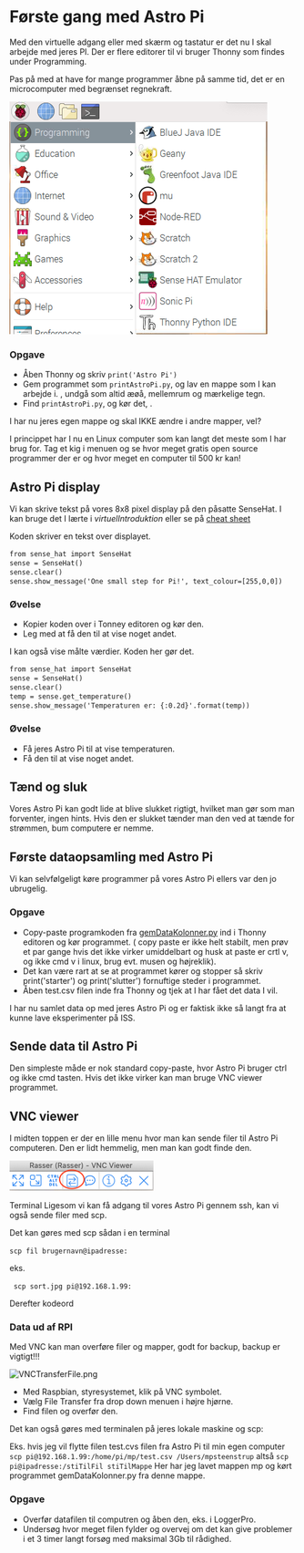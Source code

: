 # Første gang med Astro Pi
Med den virtuelle adgang eller med skærm og tastatur er det nu I skal arbejde med jeres PI. Der er flere editorer til vi bruger Thonny som findes under Programming.


Pas på med at have for mange programmer åbne på samme tid, det er en microcomputer med begrænset regnekraft.

![TonnyEditoren.png](/materiale/billeder/TonnyEditoren.png)

### Opgave
* Åben Thonny og skriv ```print('Astro Pi')```
* Gem programmet som ```printAstroPi.py```, og lav en mappe som I kan arbejde i. , undgå som altid æøå, mellemrum og mærkelige tegn.
* Find ```printAstroPi.py```, og kør det, .


I har nu jeres egen mappe og skal IKKE ændre i andre mapper, vel?

I princippet har I nu en Linux computer som kan langt det meste som I har brug for. Tag et kig i menuen og se hvor meget gratis open source programmer der er og hvor meget en computer til 500 kr kan!

## Astro Pi display
Vi kan skrive tekst på vores 8x8 pixel display på den påsatte SenseHat. I kan bruge det I lærte i *virtuelIntroduktion* eller se på  [cheat sheet](http://www.tecoed.co.uk/uploads/1/4/2/4/14249012/sense_hat.pdf)

Koden skriver en tekst over displayet.
```
from sense_hat import SenseHat
sense = SenseHat()
sense.clear()
sense.show_message('One small step for Pi!', text_colour=[255,0,0])
```
### Øvelse
* Kopier koden over i Tonney editoren og kør den.
* Leg med at få den til at vise noget andet.

I kan også vise målte værdier. Koden her gør det.
```
from sense_hat import SenseHat
sense = SenseHat()
sense.clear()
temp = sense.get_temperature()
sense.show_message('Temperaturen er: {:0.2d}'.format(temp))
```

### Øvelse
* Få jeres Astro Pi til at vise temperaturen.
* Få den til at vise noget andet.

## Tænd og sluk
Vores Astro Pi kan godt lide at blive slukket rigtigt, hvilket man gør som man forventer, ingen hints. Hvis den er slukket tænder man den ved at tænde for strømmen, bum computere er nemme.

## Første dataopsamling med Astro Pi
Vi kan selvfølgeligt køre programmer på vores Astro Pi ellers var den jo ubrugelig.

### Opgave
* Copy-paste programkoden fra [gemDataKolonner.py](/pythonFiler/gemDataKolonner.py) ind i Thonny editoren og kør programmet. ( copy paste er ikke helt stabilt, men prøv et par gange hvis det ikke virker umiddelbart og husk at paste er crtl v, og ikke cmd v i linux, brug evt. musen og højreklik).
* Det kan være rart at se at programmet kører og stopper så skriv print('starter') og print('slutter') fornuftige steder i programmet.
* Åben test.csv filen inde fra Thonny og tjek at I har fået det data I vil.

I har nu samlet data op med jeres Astro Pi og er faktisk ikke så langt fra at kunne lave eksperimenter på ISS.

## Sende data til Astro Pi
Den simpleste måde er nok standard copy-paste, hvor Astro Pi bruger ctrl og ikke cmd tasten.
Hvis det ikke virker kan man bruge VNC viewer programmet.

## VNC viewer
I midten toppen er der en lille menu hvor man kan sende filer til Astro Pi computeren. Den er lidt hemmelig, men man kan godt finde den.

![billeder/VNCDataUd.png](/materiale/billeder/VNCDataUd.png)

Terminal
Ligesom vi kan få adgang til vores Astro Pi gennem ssh, kan vi også sende filer med scp.

Det kan gøres med scp sådan i en terminal

```scp fil brugernavn@ipadresse:```

eks.

``` scp sort.jpg pi@192.168.1.99:```

Derefter kodeord


### Data ud af RPI
Med VNC kan man overføre filer og mapper, godt for backup, backup er vigtigt!!!

![VNCTransferFile.png](/materiale/billeder/VNCTransferFile.png)

* Med Raspbian, styresystemet,  klik på VNC symbolet.
* Vælg File Transfer fra drop down menuen i højre hjørne.
* Find filen og overfør den.

Det kan også gøres med terminalen på jeres lokale maskine og scp:

Eks. hvis jeg vil flytte filen test.cvs filen fra Astro Pi til min egen computer
```scp pi@192.168.1.99:/home/pi/mp/test.csv /Users/mpsteenstrup```
altså
```scp pi@ipadresse:/stiTilFil stiTilMappe```
Her har jeg lavet mappen mp og kørt programmet gemDataKolonner.py fra denne mappe.

### Opgave
* Overfør datafilen til computren og åben den, eks. i LoggerPro.
* Undersøg hvor meget filen fylder og overvej om det kan give problemer i et 3 timer langt forsøg med maksimal 3Gb til rådighed.
